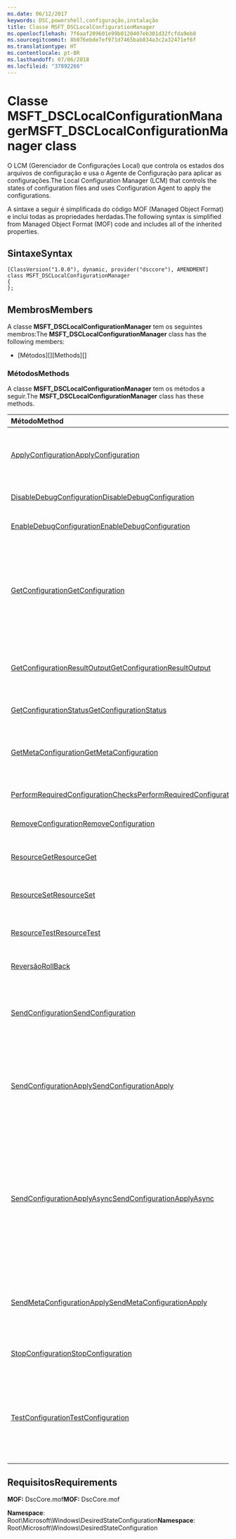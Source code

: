```yaml
---
ms.date: 06/12/2017
keywords: DSC,powershell,configuração,instalação
title: Classe MSFT_DSCLocalConfigurationManager
ms.openlocfilehash: 7f6aaf209601e99b0120407eb301d32fcfda9eb8
ms.sourcegitcommit: 8b076ebde7ef971d7465bab834a3c2a32471ef6f
ms.translationtype: HT
ms.contentlocale: pt-BR
ms.lasthandoff: 07/06/2018
ms.locfileid: "37892266"
---
```

# <a name="msftdsclocalconfigurationmanager-class"></a><span data-ttu-id="7b2ec-103">Classe MSFT_DSCLocalConfigurationManager</span><span class="sxs-lookup"><span data-stu-id="7b2ec-103">MSFT_DSCLocalConfigurationManager class</span></span>

<span data-ttu-id="7b2ec-104">O LCM (Gerenciador de Configurações Local) que controla os estados dos arquivos de configuração e usa o Agente de Configuração para aplicar as configurações.</span><span class="sxs-lookup"><span data-stu-id="7b2ec-104">The Local Configuration Manager (LCM) that controls the states of configuration files and uses Configuration Agent to apply the configurations.</span></span>

<span data-ttu-id="7b2ec-105">A sintaxe a seguir é simplificada do código MOF (Managed Object Format) e inclui todas as propriedades herdadas.</span><span class="sxs-lookup"><span data-stu-id="7b2ec-105">The following syntax is simplified from Managed Object Format (MOF) code and includes all of the inherited properties.</span></span>

## <a name="syntax"></a><span data-ttu-id="7b2ec-106">Sintaxe</span><span class="sxs-lookup"><span data-stu-id="7b2ec-106">Syntax</span></span>

```
[ClassVersion("1.0.0"), dynamic, provider("dsccore"), AMENDMENT]
class MSFT_DSCLocalConfigurationManager
{
};
```

## <a name="members"></a><span data-ttu-id="7b2ec-107">Membros</span><span class="sxs-lookup"><span data-stu-id="7b2ec-107">Members</span></span>

<span data-ttu-id="7b2ec-108">A classe **MSFT_DSCLocalConfigurationManager** tem os seguintes membros:</span><span class="sxs-lookup"><span data-stu-id="7b2ec-108">The **MSFT_DSCLocalConfigurationManager** class has the following members:</span></span>

- <span data-ttu-id="7b2ec-109">[Métodos][]</span><span class="sxs-lookup"><span data-stu-id="7b2ec-109">[Methods][]</span></span>

### <a name="methods"></a><span data-ttu-id="7b2ec-110">Métodos</span><span class="sxs-lookup"><span data-stu-id="7b2ec-110">Methods</span></span>

<span data-ttu-id="7b2ec-111">A classe **MSFT_DSCLocalConfigurationManager** tem os métodos a seguir.</span><span class="sxs-lookup"><span data-stu-id="7b2ec-111">The **MSFT_DSCLocalConfigurationManager** class has these methods.</span></span>

|<span data-ttu-id="7b2ec-112">Método</span><span class="sxs-lookup"><span data-stu-id="7b2ec-112">Method</span></span> |<span data-ttu-id="7b2ec-113">Descrição</span><span class="sxs-lookup"><span data-stu-id="7b2ec-113">Description</span></span> |
|:--- |:---|
| [<span data-ttu-id="7b2ec-114">ApplyConfiguration</span><span class="sxs-lookup"><span data-stu-id="7b2ec-114">ApplyConfiguration</span></span>](msft-dsclocalconfigurationmanager-applyconfiguration.md)| <span data-ttu-id="7b2ec-115">Usa o Agente de Configuração para aplicar a configuração pendente.</span><span class="sxs-lookup"><span data-stu-id="7b2ec-115">Uses the Configuration Agent to apply the configuration that is pending.</span></span>|
| [<span data-ttu-id="7b2ec-116">DisableDebugConfiguration</span><span class="sxs-lookup"><span data-stu-id="7b2ec-116">DisableDebugConfiguration</span></span>](msft-dsclocalconfigurationmanager-disabledebugconfiguration.md)| <span data-ttu-id="7b2ec-117">Desabilita a depuração do recurso DSC.</span><span class="sxs-lookup"><span data-stu-id="7b2ec-117">Disables DSC resource debugging.</span></span>|
| [<span data-ttu-id="7b2ec-118">EnableDebugConfiguration</span><span class="sxs-lookup"><span data-stu-id="7b2ec-118">EnableDebugConfiguration</span></span>](msft-dsclocalconfigurationmanager-enabledebugconfiguration.md)| <span data-ttu-id="7b2ec-119">Habilita a depuração do recurso DSC.</span><span class="sxs-lookup"><span data-stu-id="7b2ec-119">Enables DSC resource debugging.</span></span>|
| [<span data-ttu-id="7b2ec-120">GetConfiguration</span><span class="sxs-lookup"><span data-stu-id="7b2ec-120">GetConfiguration</span></span>](msft-dsclocalconfigurationmanager-getconfiguration.md)| <span data-ttu-id="7b2ec-121">Envia o documento de configuração para o nó gerenciado e usa o método **Get** do Agente de Configuração para aplicar a configuração.</span><span class="sxs-lookup"><span data-stu-id="7b2ec-121">Sends the configuration document to the managed node and uses the **Get** method of the Configuration Agent to apply the configuration.</span></span>|
| [<span data-ttu-id="7b2ec-122">GetConfigurationResultOutput</span><span class="sxs-lookup"><span data-stu-id="7b2ec-122">GetConfigurationResultOutput</span></span>](msft-dsclocalconfigurationmanager-getconfigurationresultoutput.md)| <span data-ttu-id="7b2ec-123">Obtém a saída do Agente de Configuração relacionada a um trabalho específico.</span><span class="sxs-lookup"><span data-stu-id="7b2ec-123">Gets the Configuration Agent output relating to a specific job.</span></span>|
| [<span data-ttu-id="7b2ec-124">GetConfigurationStatus</span><span class="sxs-lookup"><span data-stu-id="7b2ec-124">GetConfigurationStatus</span></span>](msft-dsclocalconfigurationmanager-getconfigurationstatus.md)| <span data-ttu-id="7b2ec-125">Obtém o histórico do status de configuração.</span><span class="sxs-lookup"><span data-stu-id="7b2ec-125">Get the configuration status history.</span></span>|
| [<span data-ttu-id="7b2ec-126">GetMetaConfiguration</span><span class="sxs-lookup"><span data-stu-id="7b2ec-126">GetMetaConfiguration</span></span>](msft-dsclocalconfigurationmanager-getmetaconfiguration.md)| <span data-ttu-id="7b2ec-127">Obtém as configurações LCM que são usadas para controlar o Agente de Configuração.</span><span class="sxs-lookup"><span data-stu-id="7b2ec-127">Gets the LCM settings that are used to control Configuration Agent.</span></span>|
| [<span data-ttu-id="7b2ec-128">PerformRequiredConfigurationChecks</span><span class="sxs-lookup"><span data-stu-id="7b2ec-128">PerformRequiredConfigurationChecks</span></span>](msft-dsclocalconfigurationmanager-performrequiredconfigurationchecks.md)| <span data-ttu-id="7b2ec-129">Inicia a verificação de consistência.</span><span class="sxs-lookup"><span data-stu-id="7b2ec-129">Starts the consistency check.</span></span>|
| [<span data-ttu-id="7b2ec-130">RemoveConfiguration</span><span class="sxs-lookup"><span data-stu-id="7b2ec-130">RemoveConfiguration</span></span>](msft-dsclocalconfigurationmanager-removeconfiguration.md)| <span data-ttu-id="7b2ec-131">Remove os arquivo de configuração.</span><span class="sxs-lookup"><span data-stu-id="7b2ec-131">Removes the configuration files.</span></span>|
| [<span data-ttu-id="7b2ec-132">ResourceGet</span><span class="sxs-lookup"><span data-stu-id="7b2ec-132">ResourceGet</span></span>](msft-dsclocalconfigurationmanager-resourceget.md)| <span data-ttu-id="7b2ec-133">Chama diretamente o método **Get** de um recurso de DSC.</span><span class="sxs-lookup"><span data-stu-id="7b2ec-133">Directly calls the **Get** method of a DSC resource.</span></span>|
| [<span data-ttu-id="7b2ec-134">ResourceSet</span><span class="sxs-lookup"><span data-stu-id="7b2ec-134">ResourceSet</span></span>](msft-dsclocalconfigurationmanager-resourceset.md)| <span data-ttu-id="7b2ec-135">Chama diretamente o método **Set** de um recurso de DSC.</span><span class="sxs-lookup"><span data-stu-id="7b2ec-135">Directly calls the **Set** method of a DSC resource.</span></span>|
| [<span data-ttu-id="7b2ec-136">ResourceTest</span><span class="sxs-lookup"><span data-stu-id="7b2ec-136">ResourceTest</span></span>](msft-dsclocalconfigurationmanager-resourcetest.md)| <span data-ttu-id="7b2ec-137">Chama diretamente o método **Test** de um recurso de DSC.</span><span class="sxs-lookup"><span data-stu-id="7b2ec-137">Directly calls the **Test** method of a DSC resource.</span></span>|
| [<span data-ttu-id="7b2ec-138">Reversão</span><span class="sxs-lookup"><span data-stu-id="7b2ec-138">RollBack</span></span>](msft-dsclocalconfigurationmanager-rollback.md)| <span data-ttu-id="7b2ec-139">Reverte a uma configuração anterior.</span><span class="sxs-lookup"><span data-stu-id="7b2ec-139">Rolls back to a previous configuration.</span></span>|
| [<span data-ttu-id="7b2ec-140">SendConfiguration</span><span class="sxs-lookup"><span data-stu-id="7b2ec-140">SendConfiguration</span></span>](msft-dsclocalconfigurationmanager-sendconfiguration.md)| <span data-ttu-id="7b2ec-141">Envia o documento de configuração para o nó gerenciado e o salva como alteração pendente.</span><span class="sxs-lookup"><span data-stu-id="7b2ec-141">Sends the configuration document to the managed node and saves it as a pending change.</span></span>|
| [<span data-ttu-id="7b2ec-142">SendConfigurationApply</span><span class="sxs-lookup"><span data-stu-id="7b2ec-142">SendConfigurationApply</span></span>](msft-dsclocalconfigurationmanager-sendconfigurationapply.md)| <span data-ttu-id="7b2ec-143">Envia o documento de configuração para o nó gerenciado e usa o Agente de Configuração para aplicar a configuração.</span><span class="sxs-lookup"><span data-stu-id="7b2ec-143">Sends the configuration document to the managed node and uses the Configuration Agent to apply the configuration.</span></span>|
| [<span data-ttu-id="7b2ec-144">SendConfigurationApplyAsync</span><span class="sxs-lookup"><span data-stu-id="7b2ec-144">SendConfigurationApplyAsync</span></span>](msft-dsclocalconfigurationmanager-sendconfigurationapplyasync.md)| <span data-ttu-id="7b2ec-145">Envia o documento de configuração para o nó gerenciado e começa a usar o Agente de Configuração para aplicar a configuração.</span><span class="sxs-lookup"><span data-stu-id="7b2ec-145">Send the configuration document to the managed node and start using the Configuration Agent to apply the configuration.</span></span> <span data-ttu-id="7b2ec-146">Use GetConfigurationResultOutput para recuperar a saída do resultado.</span><span class="sxs-lookup"><span data-stu-id="7b2ec-146">Use GetConfigurationResultOutput to retrieve result output.</span></span>|
| [<span data-ttu-id="7b2ec-147">SendMetaConfigurationApply</span><span class="sxs-lookup"><span data-stu-id="7b2ec-147">SendMetaConfigurationApply</span></span>](msft-dsclocalconfigurationmanager-sendmetaconfigurationapply.md)| <span data-ttu-id="7b2ec-148">Obtém as configurações de LCM que são usadas para controlar o Agente de Configuração.</span><span class="sxs-lookup"><span data-stu-id="7b2ec-148">Sets the LCM settings that are used to control the Configuration Agent.</span></span>|
| [<span data-ttu-id="7b2ec-149">StopConfiguration</span><span class="sxs-lookup"><span data-stu-id="7b2ec-149">StopConfiguration</span></span>](msft-dsclocalconfigurationmanager-stopconfiguration.md)| <span data-ttu-id="7b2ec-150">Interrompe a configuração em andamento.</span><span class="sxs-lookup"><span data-stu-id="7b2ec-150">Stops the configuration that is in progress.</span></span>|
| [<span data-ttu-id="7b2ec-151">TestConfiguration</span><span class="sxs-lookup"><span data-stu-id="7b2ec-151">TestConfiguration</span></span>](msft-dsclocalconfigurationmanager-testconfiguration.md)| <span data-ttu-id="7b2ec-152">Envia o documento de configuração para o nó gerenciado e verifica a configuração atual de acordo com o documento.</span><span class="sxs-lookup"><span data-stu-id="7b2ec-152">Sends the configuration document to the managed node and verifies the current configuration against the document.</span></span>|

## <a name="requirements"></a><span data-ttu-id="7b2ec-153">Requisitos</span><span class="sxs-lookup"><span data-stu-id="7b2ec-153">Requirements</span></span>

<span data-ttu-id="7b2ec-154">**MOF:** DscCore.mof</span><span class="sxs-lookup"><span data-stu-id="7b2ec-154">**MOF:** DscCore.mof</span></span>

<span data-ttu-id="7b2ec-155">**Namespace**: Root\Microsoft\Windows\DesiredStateConfiguration</span><span class="sxs-lookup"><span data-stu-id="7b2ec-155">**Namespace**: Root\Microsoft\Windows\DesiredStateConfiguration</span></span>